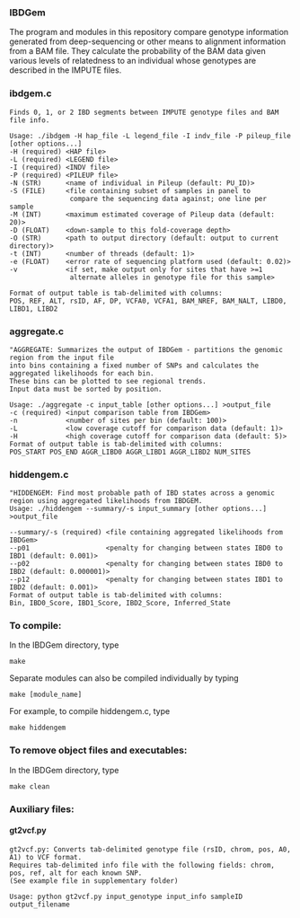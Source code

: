 ### IBDGem
The program and modules in this repository compare genotype information generated from
deep-sequencing or other means to alignment information from a BAM file. They calculate
the probability of the BAM data given various levels of relatedness to an individual 
whose genotypes are described in the IMPUTE files.

### ibdgem.c
```
Finds 0, 1, or 2 IBD segments between IMPUTE genotype files and BAM file info.

Usage: ./ibdgem -H hap_file -L legend_file -I indv_file -P pileup_file [other options...]
-H (required) <HAP file>
-L (required) <LEGEND file>
-I (required) <INDV file>
-P (required) <PILEUP file>
-N (STR)      <name of individual in Pileup (default: PU_ID)>
-S (FILE)     <file containing subset of samples in panel to
               compare the sequencing data against; one line per sample
-M (INT)      <maximum estimated coverage of Pileup data (default: 20)>
-D (FLOAT)    <down-sample to this fold-coverage depth>
-O (STR)      <path to output directory (default: output to current directory)>
-t (INT)      <number of threads (default: 1)>
-e (FLOAT)    <error rate of sequencing platform used (default: 0.02)>
-v            <if set, make output only for sites that have >=1
               alternate alleles in genotype file for this sample>
               
Format of output table is tab-delimited with columns:
POS, REF, ALT, rsID, AF, DP, VCFA0, VCFA1, BAM_NREF, BAM_NALT, LIBD0, LIBD1, LIBD2
```

### aggregate.c
```
"AGGREGATE: Summarizes the output of IBDGem - partitions the genomic region from the input file
into bins containing a fixed number of SNPs and calculates the aggregated likelihoods for each bin.
These bins can be plotted to see regional trends.
Input data must be sorted by position.

Usage: ./aggregate -c input_table [other options...] >output_file
-c (required) <input comparison table from IBDGem>
-n            <number of sites per bin (default: 100)>
-L            <low coverage cutoff for comparison data (default: 1)>
-H            <high coverage cutoff for comparison data (default: 5)>
Format of output table is tab-delimited with columns:
POS_START POS_END AGGR_LIBD0 AGGR_LIBD1 AGGR_LIBD2 NUM_SITES
```

### hiddengem.c
```
"HIDDENGEM: Find most probable path of IBD states across a genomic region using aggregated likelihoods from IBDGEM.
Usage: ./hiddengem --summary/-s input_summary [other options...] >output_file

--summary/-s (required) <file containing aggregated likelihoods from IBDGem>
--p01                   <penalty for changing between states IBD0 to IBD1 (default: 0.001)>
--p02                   <penalty for changing between states IBD0 to IBD2 (default: 0.000001)>
--p12                   <penalty for changing between states IBD1 to IBD2 (default: 0.001)>
Format of output table is tab-delimited with columns:
Bin, IBD0_Score, IBD1_Score, IBD2_Score, Inferred_State
```

### To compile: 
In the IBDGem directory, type
```
make
```
Separate modules can also be compiled individually by typing
```
make [module_name]
```
For example, to compile hiddengem.c, type
```
make hiddengem
```

### To remove object files and executables:
In the IBDGem directory, type
```
make clean
```

### Auxiliary files:
#### gt2vcf.py
```
gt2vcf.py: Converts tab-delimited genotype file (rsID, chrom, pos, A0, A1) to VCF format.
Requires tab-delimited info file with the following fields: chrom, pos, ref, alt for each known SNP.
(See example file in supplementary folder)

Usage: python gt2vcf.py input_genotype input_info sampleID output_filename
```
